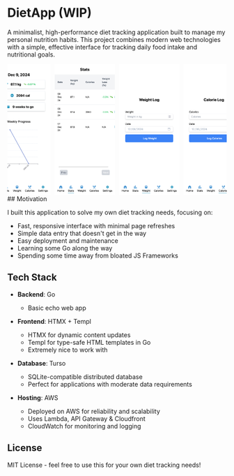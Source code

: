 # DietApp (WIP)

A minimalist, high-performance diet tracking application built to manage my personal nutrition habits. This project combines modern web technologies with a simple, effective interface for tracking daily food intake and nutritional goals.


<div align="center" style="display: flex; flex-wrap: nowrap; justify-content: center; overflow-x: auto; gap: 10px;">
  <img src=".github/assets/Screen Shot 2024-12-09 at 13.13.03.png" alt="Diet Tracker Screenshot 1" height="300"/>
  <img src=".github/assets/Screen Shot 2024-12-09 at 13.13.24.png" alt="Diet Tracker Screenshot 2" height="300"/>
  <img src=".github/assets/Screen Shot 2024-12-09 at 13.13.32.png" alt="Diet Tracker Screenshot 3" height="300"/>
  <img src=".github/assets/Screen Shot 2024-12-09 at 13.13.37.png" alt="Diet Tracker Screenshot 4" height="300"/>
  <img src=".github/assets/Screen Shot 2024-12-09 at 13.13.41.png" alt="Diet Tracker Screenshot 5" height="300"/>
  <img src=".github/assets/Screen Shot 2024-12-09 at 13.13.44.png" alt="Diet Tracker Screenshot 6" height="300"/>
</div>
## Motivation

I built this application to solve my own diet tracking needs, focusing on:
- Fast, responsive interface with minimal page refreshes
- Simple data entry that doesn't get in the way
- Easy deployment and maintenance
- Learning some Go along the way
- Spending some time away from bloated JS Frameworks

## Tech Stack

- **Backend**: Go
  - Basic echo web app

- **Frontend**: HTMX + Templ
  - HTMX for dynamic content updates
  - Templ for type-safe HTML templates in Go
  - Extremely nice to work with

- **Database**: Turso
  - SQLite-compatible distributed database
  - Perfect for applications with moderate data requirements

- **Hosting**: AWS
  - Deployed on AWS for reliability and scalability
  - Uses Lambda, API Gateway & Cloudfront
  - CloudWatch for monitoring and logging


## License

MIT License - feel free to use this for your own diet tracking needs!

